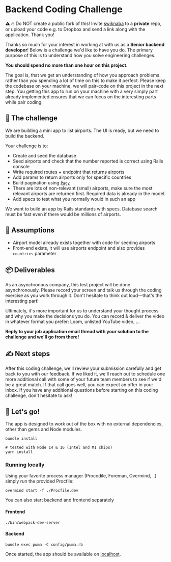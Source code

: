 # Backend Coding Challenge

⚠️ 🔥 Do NOT create a public fork of this!
Invite [swiknaba](https://github.com/swiknaba) to a **private** repo, or upload your code e.g. to Dropbox and send a link along with the application. Thank you!

Thanks so much for your interest in working at with us as a **Senior backend developer**! Below is a challenge we'd like to have you do. The primary purpose of this is to understand how you solve engineering challenges.

**You should spend no more than one hour on this project.**

The goal is, that we get an understanding of how you approach problems rather than you spending a lot of time on this to make it perfect. Please keep the codebase on your machine, we will pair-code on this project in the next step. You getting this app to run on your machine with a very simply part already implemented ensures that we can focus on the interesting parts while pair coding.

## 🔐 The challenge

We are building a mini app to list airports. The UI is ready, but we need to build the backend.

Your challenge is to:

- Create and seed the database
- Seed airports and check that the number reported is correct using Rails console
- Write required routes + endpoint that returns airports
- Add params to return airports only for specific countries
- Build pagination using [`Pagy`](https://ddnexus.github.io/pagy/)
- There are lots of non-relevant (small) airports, make sure the most relevant airports are returned first. Required data is already in the model.
- Add specs to test what you normally would in such an app

We want to build an app by Rails standards with specs. Database search must be fast even if there would be millions of airports.

## 🧠 Assumptions

- Airport model already exists together with code for seeding airports
- Front-end exists, it will use airports endpoint and also provides `countries` parameter

## 📦 Deliverables

As an asynchronous company, this test project will be done asynchronously. Please record your screen and talk us through the coding exercise as you work through it. Don't hesitate to think out loud—that's the interesting part!

Ultimately, it's more important for us to understand your thought process and why you make the decisions you do. You can record & deliver the video in whatever format you prefer: Loom, unlisted YouTube video, …

**Reply to your job application email thread with your solution to the challenge and we'll go from there!**

## ✍️ Next steps

After this coding challenge, we'll review your submission carefully and get back to you with our feedback. If we liked it, we'll reach out to schedule one more additional call with some of your future team members to see if we'd be a great match. If that call goes well, you can expect an offer in your inbox. If you have any additional questions before starting on this coding challenge, don't hesitate to ask!

## 💨 Let's go!

The app is designed to work out of the box with no external dependencies, other than gems and Node modules.

```shell
bundle install

# tested with Node 14 & 16 (Intel and M1 chips)
yarn install
```

### Running locally

Using your favorite process manager (Procodile, Foreman, Overmind, ..) simply run the provided Procfile:

```shell
overmind start -f ./Procfile.dev
````

You can also start backend and frontend separately

#### Frontend

```shell
./bin/webpack-dev-server
```

#### Backend

```shell
bundle exec puma -C config/puma.rb
```

Once started, the app should be available on [localhost](http://localhost:3000).
